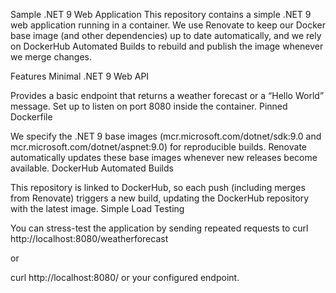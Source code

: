 Sample .NET 9 Web Application
This repository contains a simple .NET 9 web application running in a container. We use Renovate to keep our Docker base image (and other dependencies) up to date automatically, and we rely on DockerHub Automated Builds to rebuild and publish the image whenever we merge changes.

Features
Minimal .NET 9 Web API

Provides a basic endpoint that returns a weather forecast or a “Hello World” message.
Set up to listen on port 8080 inside the container.
Pinned Dockerfile

We specify the .NET 9 base images (mcr.microsoft.com/dotnet/sdk:9.0 and mcr.microsoft.com/dotnet/aspnet:9.0) for reproducible builds.
Renovate automatically updates these base images whenever new releases become available.
DockerHub Automated Builds

This repository is linked to DockerHub, so each push (including merges from Renovate) triggers a new build, updating the DockerHub repository with the latest image.
Simple Load Testing

You can stress-test the application by sending repeated requests to curl http://localhost:8080/weatherforecast

or

curl http://localhost:8080/ or your configured endpoint.
